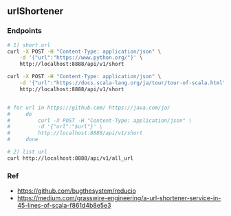 ## urlShortener

### Endpoints
```bash
# 1) short url
curl -X POST -H "Content-Type: application/json" \
    -d '{"url":"https://www.python.org/"}' \
    http://localhost:8888/api/v1/short

curl -X POST -H "Content-Type: application/json" \
    -d '{"url":"https://docs.scala-lang.org/ja/tour/tour-of-scala.html"}' \
    http://localhost:8888/api/v1/short


# for url in https://github.com/ https://java.com/ja/
#     do
#         curl -X POST -H "Content-Type: application/json" \
#         -d '{"url":"$url"}' \
#         http://localhost:8888/api/v1/short
#     done

# 2) list url
curl http://localhost:8888/api/v1/all_url
```

### Ref
- https://github.com/bugthesystem/reducio
- https://medium.com/grasswire-engineering/a-url-shortener-service-in-45-lines-of-scala-f861d4b8e5e3